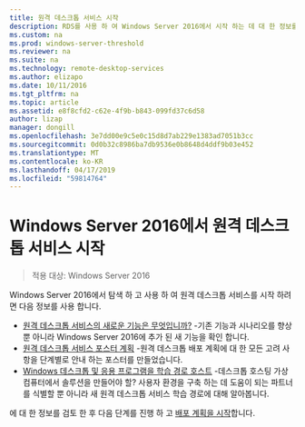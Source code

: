 ```yaml
---
title: 원격 데스크톱 서비스 시작
description: RDS를 사용 하 여 Windows Server 2016에서 시작 하는 데 대 한 정보를 제공 합니다.
ms.custom: na
ms.prod: windows-server-threshold
ms.reviewer: na
ms.suite: na
ms.technology: remote-desktop-services
ms.author: elizapo
ms.date: 10/11/2016
ms.tgt_pltfrm: na
ms.topic: article
ms.assetid: e8f8cfd2-c62e-4f9b-b843-099fd37c6d58
author: lizap
manager: dongill
ms.openlocfilehash: 3e7dd00e9c5e0c15d8d7ab229e1383ad7051b3cc
ms.sourcegitcommit: 0d0b32c8986ba7db9536e0b8648d4ddf9b03e452
ms.translationtype: MT
ms.contentlocale: ko-KR
ms.lasthandoff: 04/17/2019
ms.locfileid: "59814764"
---
```

# <a name="get-started-with-remote-desktop-services-in-windows-server-2016"></a>Windows Server 2016에서 원격 데스크톱 서비스 시작

> 적용 대상: Windows Server 2016

Windows Server 2016에서 탐색 하 고 사용 하 여 원격 데스크톱 서비스를 시작 하려면 다음 정보를 사용 합니다.

- [원격 데스크톱 서비스의 새로운 기능은 무엇입니까?](rds-whats-new.md) -기존 기능과 시나리오를 향상 뿐 아니라 Windows Server 2016에 추가 된 새 기능을 확인 합니다.
- [원격 데스크톱 서비스 포스터 계획](rds-poster.md) -원격 데스크톱 배포 계획에 대 한 모든 고려 사항을 단계별로 안내 하는 포스터를 만들었습니다.
- [Windows 데스크톱 및 응용 프로그램을 학습 경로 호스트](rds-hosting-partners.md) -데스크톱 호스팅 가상 컴퓨터에서 솔루션을 만들어야 할? 사용자 환경을 구축 하는 데 도움이 되는 파트너를 식별할 뿐 아니라 새 원격 데스크톱 서비스 학습 경로에 대해 알아봅니다.

에 대 한 정보를 검토 한 후 다음 단계를 진행 하 고 [배포 계획을 시작](rds-plan-and-design.md)합니다.